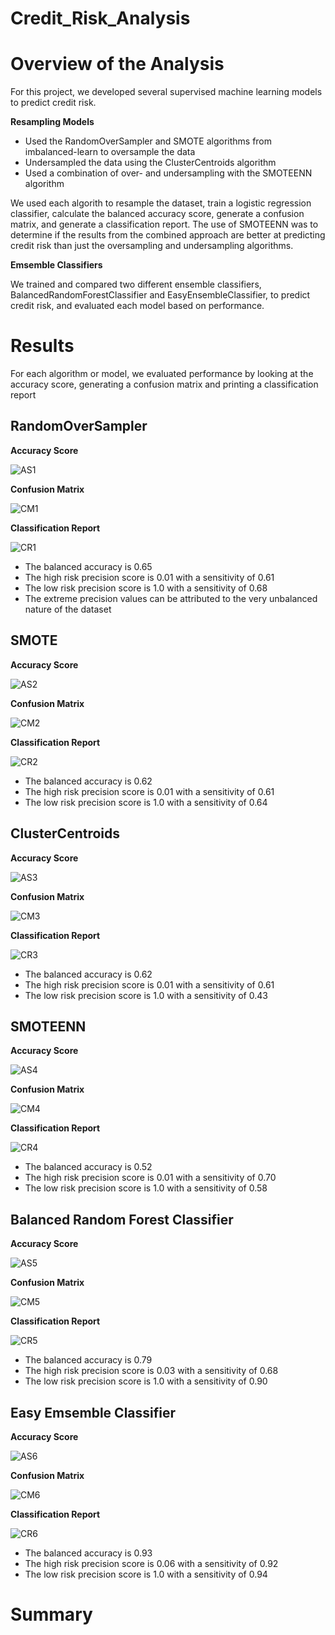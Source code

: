 # Credit_Risk_Analysis

# Overview of the Analysis

For this project, we developed several supervised machine learning models to predict credit risk.

**Resampling Models**
- Used the RandomOverSampler and SMOTE algorithms from imbalanced-learn to oversample the data
- Undersampled the data using the ClusterCentroids algorithm
- Used a combination of over- and undersampling with the SMOTEENN algorithm

We used each algorith to resample the dataset, train a logistic regression classifier, calculate the balanced accuracy score, generate a confusion matrix, and generate a classification report. The use of SMOTEENN was to determine if the results from the combined approach are better at predicting credit risk than just the oversampling and undersampling algorithms.

**Emsemble Classifiers**

We trained and compared two different ensemble classifiers, BalancedRandomForestClassifier and EasyEnsembleClassifier, to predict credit risk, and evaluated each model based on performance.

# Results

For each algorithm or model, we evaluated performance by looking at the accuracy score, generating a confusion matrix and printing a classification report

## RandomOverSampler

**Accuracy Score**

![AS1](https://github.com/brianbutler08/Credit_Risk_Analysis/blob/main/Module_18_images/AS1.png)

**Confusion Matrix**

![CM1](https://github.com/brianbutler08/Credit_Risk_Analysis/blob/main/Module_18_images/CM1.png)

**Classification Report**

![CR1](https://github.com/brianbutler08/Credit_Risk_Analysis/blob/main/Module_18_images/CR1.png)

- The balanced accuracy is 0.65
- The high risk precision score is 0.01 with a sensitivity of 0.61
- The low risk precision score is 1.0 with a sensitivity of 0.68
- The extreme precision values can be attributed to the very unbalanced nature of the dataset

## SMOTE

**Accuracy Score**

![AS2](https://github.com/brianbutler08/Credit_Risk_Analysis/blob/main/Module_18_images/AS2.png)

**Confusion Matrix**

![CM2](https://github.com/brianbutler08/Credit_Risk_Analysis/blob/main/Module_18_images/CM2.png)

**Classification Report**

![CR2](https://github.com/brianbutler08/Credit_Risk_Analysis/blob/main/Module_18_images/CR2.png)

- The balanced accuracy is 0.62
- The high risk precision score is 0.01 with a sensitivity of 0.61
- The low risk precision score is 1.0 with a sensitivity of 0.64

## ClusterCentroids

**Accuracy Score**

![AS3](https://github.com/brianbutler08/Credit_Risk_Analysis/blob/main/Module_18_images/AS3.png)

**Confusion Matrix**

![CM3](https://github.com/brianbutler08/Credit_Risk_Analysis/blob/main/Module_18_images/CM3.png)

**Classification Report**

![CR3](https://github.com/brianbutler08/Credit_Risk_Analysis/blob/main/Module_18_images/CR3.png)

- The balanced accuracy is 0.62
- The high risk precision score is 0.01 with a sensitivity of 0.61
- The low risk precision score is 1.0 with a sensitivity of 0.43

## SMOTEENN

**Accuracy Score**

![AS4](https://github.com/brianbutler08/Credit_Risk_Analysis/blob/main/Module_18_images/AS4.png)

**Confusion Matrix**

![CM4](https://github.com/brianbutler08/Credit_Risk_Analysis/blob/main/Module_18_images/CM4.png)

**Classification Report**

![CR4](https://github.com/brianbutler08/Credit_Risk_Analysis/blob/main/Module_18_images/CR4.png)

- The balanced accuracy is 0.52
- The high risk precision score is 0.01 with a sensitivity of 0.70
- The low risk precision score is 1.0 with a sensitivity of 0.58

## Balanced Random Forest Classifier

**Accuracy Score**

![AS5](https://github.com/brianbutler08/Credit_Risk_Analysis/blob/main/Module_18_images/AS5.png)

**Confusion Matrix**

![CM5](https://github.com/brianbutler08/Credit_Risk_Analysis/blob/main/Module_18_images/CM5.png)

**Classification Report**

![CR5](https://github.com/brianbutler08/Credit_Risk_Analysis/blob/main/Module_18_images/CR5.png)

- The balanced accuracy is 0.79
- The high risk precision score is 0.03 with a sensitivity of 0.68
- The low risk precision score is 1.0 with a sensitivity of 0.90

## Easy Emsemble Classifier

**Accuracy Score**

![AS6](https://github.com/brianbutler08/Credit_Risk_Analysis/blob/main/Module_18_images/AS6.png)

**Confusion Matrix**

![CM6](https://github.com/brianbutler08/Credit_Risk_Analysis/blob/main/Module_18_images/CM6.png)

**Classification Report**

![CR6](https://github.com/brianbutler08/Credit_Risk_Analysis/blob/main/Module_18_images/CR6.png)

- The balanced accuracy is 0.93
- The high risk precision score is 0.06 with a sensitivity of 0.92
- The low risk precision score is 1.0 with a sensitivity of 0.94

# Summary
